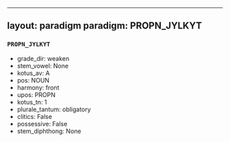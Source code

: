 
---
layout: paradigm
paradigm: PROPN_JYLKYT
---
### ` PROPN_JYLKYT `


* grade_dir: weaken
* stem_vowel: None
* kotus_av: A
* pos: NOUN
* harmony: front
* upos: PROPN
* kotus_tn: 1
* plurale_tantum: obligatory
* clitics: False
* possessive: False
* stem_diphthong: None
